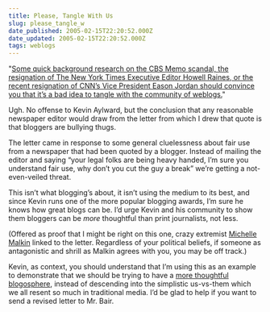 ```yaml
---
title: Please, Tangle With Us
slug: please_tangle_w
date_published: 2005-02-15T22:20:52.000Z
date_updated: 2005-02-15T22:20:52.000Z
tags: weblogs
---
```


"[Some quick background research on the CBS Memo scandal, the resignation of The New York Times Executive Editor Howell Raines, or the recent resignation of CNN’s Vice President Eason Jordan should convince you that it’s a bad idea to tangle with the community of weblogs.](http://wizbangblog.com/archives/005097.php)"

Ugh. No offense to Kevin Aylward, but the conclusion that any reasonable newspaper editor would draw from the letter from which I drew that quote is that bloggers are bullying thugs.

The letter came in response to some general cluelessness about fair use from a newspaper that had been quoted by a blogger. Instead of mailing the editor and saying “your legal folks are being heavy handed, I’m sure you understand fair use, why don’t you cut the guy a break” we’re getting a not-even-veiled threat.

This isn’t what blogging’s about, it isn’t using the medium to its best, and since Kevin runs one of the more popular blogging awards, I’m sure he knows how great blogs can be. I’d urge Kevin and his community to show them bloggers can be *more* thoughtful than print journalists, not less.

(Offered as proof that I might be right on this one, crazy extremist [Michelle Malkin](http://michellemalkin.com/archives/001521.htm) linked to the letter. Regardless of your political beliefs, if someone as antagonistic and shrill as Malkin agrees with you, you may be off track.)

Kevin, as context, you should understand that I’m using this as an example to demonstrate that we should be trying to have a [more thoughtful blogosphere](http://www.dashes.com/anil/2005/02/14/nonblogger_fir), instead of descending into the simplistic us-vs-them which we all resent so much in traditional media. I’d be glad to help if you want to send a revised letter to Mr. Bair.

